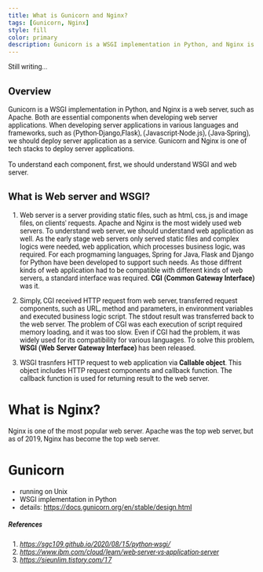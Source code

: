 ```yaml
---
title: What is Gunicorn and Nginx?
tags: [Gunicorn, Nginx]
style: fill
color: primary
description: Gunicorn is a WSGI implementation in Python, and Nginx is a web server, such as Apache.
---
```

Still writing...<br/>
## Overview
Gunicorn is a WSGI implementation in Python, and Nginx is a web server, such as Apache. Both are essential components when developing web server applications. When developing server applications in various languages and frameworks, such as (Python-Django,Flask), (Javascript-Node.js), (Java-Spring), we should deploy server application as a service. Gunicorn and Nginx is one of tech stacks to deploy server applications. 
<br/><br/>
To understand each component, first, we should understand WSGI and web server.

## What is Web server and WSGI?
1. Web server is a server providing static files, such as html, css, js and image files, on clients' requests. Apache and Nginx is the most widely used web servers. To understand web server, we should understand web application as well. As the early stage web servers only served static files and complex logics were needed, web application, which processes business logic, was required. For each progmaming languages, Spring for Java, Flask and Django for Python have been developed to support such needs. As those diffrent kinds of web application had to be compatible with different kinds of web servers, a standard interface was required. **CGI (Common Gateway Interface)** was it.

2. Simply, CGI received HTTP request from web server, transferred request components, such as URL, method and parameters, in environment variables and executed business logic script. The stdout result was transferred back to the web server. The problem of CGI was each execution of script required memory loading, and it was too slow. Even if CGI had the problem, it was widely used for its compatibility for various languages. To solve this problem, **WSGI (Web Server Gateway Interface)**  has been released.

3. WSGI trasnfers HTTP request to web application via **Callable object**. This object includes HTTP request components and callback function. The callback function is used for returning result to the web server.

# What is Nginx?
Nginx is one of the most popular web server. Apache was the top web server, but as of 2019, Nginx has become the top web server.

# Gunicorn
- running on Unix
- WSGI implementation in Python
- details: https://docs.gunicorn.org/en/stable/design.html 

##### References
1. *https://sgc109.github.io/2020/08/15/python-wsgi/*
2. *https://www.ibm.com/cloud/learn/web-server-vs-application-server*
3. *https://sieunlim.tistory.com/17*

<style>
body{
  font-family: 'Roboto', sans-serif;
}
</style>


